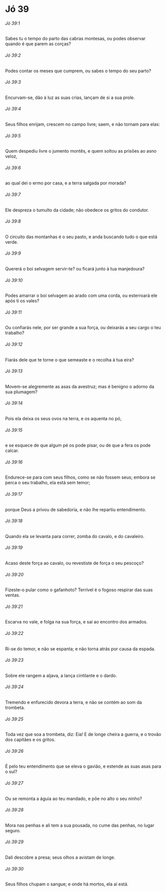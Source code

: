 # Jó 39

###### Jó 39:1

Sabes tu o tempo do parto das cabras montesas, ou podes observar quando é que parem as corças?

###### Jó 39:2

Podes contar os meses que cumprem, ou sabes o tempo do seu parto?

###### Jó 39:3

Encurvam-se, dão à luz as suas crias, lançam de si a sua prole.

###### Jó 39:4

Seus filhos enrijam, crescem no campo livre; saem, e não tornam para elas:

###### Jó 39:5

Quem despediu livre o jumento montês, e quem soltou as prisões ao asno veloz,

###### Jó 39:6

ao qual dei o ermo por casa, e a terra salgada por morada?

###### Jó 39:7

Ele despreza o tumulto da cidade; não obedece os gritos do condutor.

###### Jó 39:8

O circuito das montanhas é o seu pasto, e anda buscando tudo o que está verde.

###### Jó 39:9

Quererá o boi selvagem servir-te? ou ficará junto à tua manjedoura?

###### Jó 39:10

Podes amarrar o boi selvagem ao arado com uma corda, ou esterroará ele após ti os vales?

###### Jó 39:11

Ou confiarás nele, por ser grande a sua força, ou deixarás a seu cargo o teu trabalho?

###### Jó 39:12

Fiarás dele que te torne o que semeaste e o recolha à tua eira?

###### Jó 39:13

Movem-se alegremente as asas da avestruz; mas é benigno o adorno da sua plumagem?

###### Jó 39:14

Pois ela deixa os seus ovos na terra, e os aquenta no pó,

###### Jó 39:15

e se esquece de que algum pé os pode pisar, ou de que a fera os pode calcar.

###### Jó 39:16

Endurece-se para com seus filhos, como se não fossem seus; embora se perca o seu trabalho, ela está sem temor;

###### Jó 39:17

porque Deus a privou de sabedoria, e não lhe repartiu entendimento.

###### Jó 39:18

Quando ela se levanta para correr, zomba do cavalo, e do cavaleiro.

###### Jó 39:19

Acaso deste força ao cavalo, ou revestiste de força o seu pescoço?

###### Jó 39:20

Fizeste-o pular como o gafanhoto? Terrível é o fogoso respirar das suas ventas.

###### Jó 39:21

Escarva no vale, e folga na sua força, e sai ao encontro dos armados.

###### Jó 39:22

Ri-se do temor, e não se espanta; e não torna atrás por causa da espada.

###### Jó 39:23

Sobre ele rangem a aljava, a lança cintilante e o dardo.

###### Jó 39:24

Tremendo e enfurecido devora a terra, e não se contém ao som da trombeta.

###### Jó 39:25

Toda vez que soa a trombeta, diz: Eia! E de longe cheira a guerra, e o trovão dos capitães e os gritos.

###### Jó 39:26

É pelo teu entendimento que se eleva o gavião, e estende as suas asas para o sul?

###### Jó 39:27

Ou se remonta a águia ao teu mandado, e põe no alto o seu ninho?

###### Jó 39:28

Mora nas penhas e ali tem a sua pousada, no cume das penhas, no lugar seguro.

###### Jó 39:29

Dali descobre a presa; seus olhos a avistam de longe.

###### Jó 39:30

Seus filhos chupam o sangue; e onde há mortos, ela aí está.

